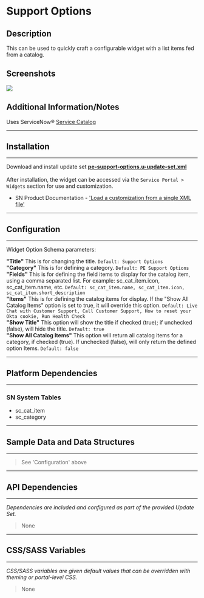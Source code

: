 # Support Options

## Description

This can be used to quickly craft a configurable widget with a list items fed from a catalog.

## Screenshots
![](../images/pe-support-options-1.png)

## Additional Information/Notes

Uses ServiceNow® [Service Catalog](https://docs.servicenow.com/bundle/istanbul-it-service-management/page/product/service-catalog-management/concept/c_ServiceCatalogManagement.html)

---
## Installation
---
Download and install update set **[pe-support-options.u-update-set.xml](https://github.com/platform-experience/serviceportal-widget-library/blob/master/pe-support-options/pe-support-options.u-update-set.xml)** <br/><br/>
After installation, the widget can be accessed via the `Service Portal > Widgets` section for use and customization.<br/>
* SN Product Documentation - ['Load a customization from a single XML file'](https://docs.servicenow.com/bundle/istanbul-application-development/page/build/system-update-sets/task/t_LoadCustomizationsFromAnXMLFile.html)

---
## Configuration
---
Widget Option Schema parameters:

**"Title"** This is for changing the title. `Default: Support Options`<br/>
**"Category"** This is for defining a category. `Default: PE Support Options`<br/>
**"Fields"** This is for defining the field items to display for the catalog item, using a comma separated list. For example: sc_cat_item.icon, sc_cat_item.name, etc. `Default: sc_cat_item.name, sc_cat_item.icon, sc_cat_item.short_description`<br/>
**"Items"** This is for defining the catalog items for display. If the "Show All Catalog Items" option is set to true, it will override this option. `Default: Live Chat with Customer Support, Call Customer Support, How to reset your Okta cookie, Run Health Check`<br/>
**"Show Title"** This option will show the title if checked (true); if unchecked (false), will hide the title. `Default: true`<br/>
**"Show All Catalog Items"** This option will return all catalog items for a category, if checked (true). If unchecked (false), will only return the defined option Items. `Default: false`<br/>

---
## Platform Dependencies
---
### SN System Tables
* sc_cat_item
* sc_category
---
## Sample Data and Data Structures
---
> See 'Configuration' above
---
## API Dependencies
---
<i>Dependencies are included and configured as part of the provided Update Set.</i>
> None
---
## CSS/SASS Variables
---
_CSS/SASS variables are given default values that can be overridden with theming or portal-level CSS._
> None